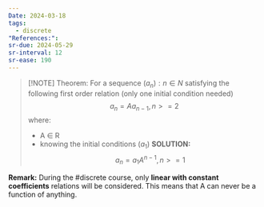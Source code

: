 ```yaml
---
Date: 2024-03-18
tags:
  - discrete
"References:": 
sr-due: 2024-05-29
sr-interval: 12
sr-ease: 190
---
```


> [!NOTE] Theorem: 
> For a sequence $(a_n) : n\in N$ satisfying the following first order relation (only one initial condition needed)
>$$
> a_n = Aa_{n-1} , n>= 2 
>$$
> where:
> + A $\in$ R
> + knowing the initial conditions ($a_1$)
>   **SOLUTION:**
>$$
>   a_n = a_1 A^{n-1}, n>= 1
>$$

**Remark:**
During the #discrete  course, only **linear with constant coefficients** relations will be considered. This means that A can never be a function of anything. 